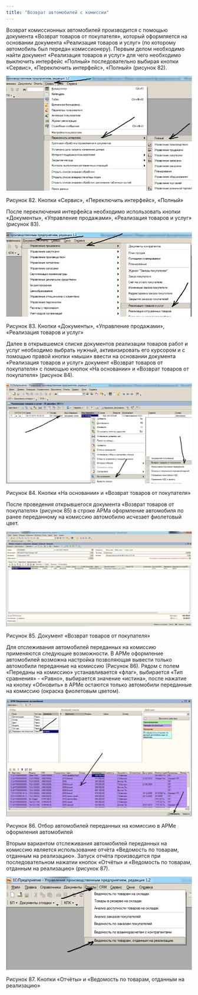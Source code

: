 ```yaml
---
title: "Возврат автомобилей с комиссии"
---
```


Возврат комиссионных автомобилей производится с помощью документа «Возврат товаров от покупателя», который оформляется на основании документа «Реализация товаров и услуг» (по которому автомобиль был передан комиссионеру). Первым делом необходимо найти документ «Реализация товаров и услуг» для чего необходимо выключить интерфейс «Полный» последовательно выбирая кнопки «Сервис», «Переключить интерфейс», «Полный» (рисунок 82).

![](KBO/_attach/lu20443snoa_tmp_c3b36fa422916d3c.jpg)

Рисунок 82. Кнопки «Сервис», «Переключить интерфейс», «Полный»

После переключения интерфейса необходимо использовать кнопки «Документы», «Управление продажами», «Реализация товаров и услуг» (рисунок 83).

![](KBO/_attach/lu20443snoa_tmp_2f00847d0dc4221e.jpg)

Рисунок 83. Кнопки «Документы», «Управление продажами», «Реализация товаров и услуг»

Далее в открывшемся списке документов реализации товаров работ и услуг необходимо выбрать нужный, активизировать его курсором и с помощью правой кнопки «мыши» ввести на основании документа «Реализация товаров и услуг» документ «Возврат товаров от покупателя» с помощью кнопок «На основании» и «Возврат товаров от покупателя» (рисунок 84).

![](KBO/_attach/lu20443snoa_tmp_b9584bce15fb47e4.jpg)

Рисунок 84. Кнопки «На основании» и «Возврат товаров от покупателя»

После проведения открывшегося документа «Возврат товаров от покупателя» (рисунок 85) в строке АРМа оформление автомобиля по ранее переданному на комиссию автомобилю исчезает фиолетовый цвет.

![](KBO/_attach/lu20443snoa_tmp_473fc6a648981c5a.png)

Рисунок 85. Документ «Возврат товаров от покупателя»

Для отслеживания автомобилей переданных на комиссию применяются следующие возможности. В АРМе оформление автомобилей возможна настройка позволяющая вывести только автомобили переданные на комиссию (Рисунок 86). Рядом с полем «Переданы на комиссию» устанавливается «флаг», выбирается «Тип сравнения» - «Равно», выбирается значение «истина», после нажатие на кнопку «Обновить» в АРМе остаются только автомобили переданные на комиссию (окраска фиолетовым цветом).

![](KBO/_attach/lu20443snoa_tmp_5cd14dd423658ac0.jpg)

Рисунок 86. Отбор автомобилей переданных на комиссию в АРМе оформления автомобилей

Вторым вариантом отслеживания автомобилей переданных на комиссию является использование отчёта «Ведомость по товарам, отданным на реализацию». Запуск отчёта производится при последовательном нажатии кнопок «Отчёты» и «Ведомость по товарам, отданным на реализацию» (рисунок 87).

![](KBO/_attach/lu20443snoa_tmp_780c79cae9c7e90d.jpg)

Рисунок 87. Кнопки «Отчёты» и «Ведомость по товарам, отданным на реализацию»